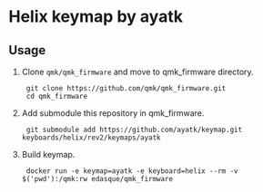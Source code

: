 # Helix keymap by ayatk
## Usage
1. Clone `qmk/qmk_firmware` and move to qmk_firmware directory.

        git clone https://github.com/qmk/qmk_firmware.git
        cd qmk_firmware

1. Add submodule this repository in qmk_firmware.

        git submodule add https://github.com/ayatk/keymap.git keyboards/helix/rev2/keymaps/ayatk
        
1. Build keymap.

        docker run -e keymap=ayatk -e keyboard=helix --rm -v $('pwd'):/qmk:rw edasque/qmk_firmware
